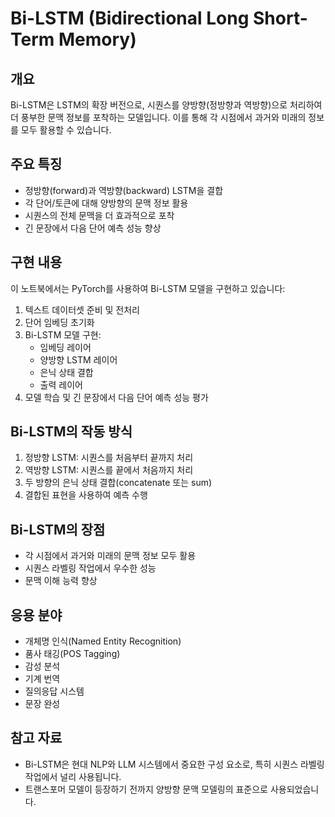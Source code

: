 # Bi-LSTM (Bidirectional Long Short-Term Memory)

## 개요
Bi-LSTM은 LSTM의 확장 버전으로, 시퀀스를 양방향(정방향과 역방향)으로 처리하여 더 풍부한 문맥 정보를 포착하는 모델입니다. 이를 통해 각 시점에서 과거와 미래의 정보를 모두 활용할 수 있습니다.

## 주요 특징
- 정방향(forward)과 역방향(backward) LSTM을 결합
- 각 단어/토큰에 대해 양방향의 문맥 정보 활용
- 시퀀스의 전체 문맥을 더 효과적으로 포착
- 긴 문장에서 다음 단어 예측 성능 향상

## 구현 내용
이 노트북에서는 PyTorch를 사용하여 Bi-LSTM 모델을 구현하고 있습니다:

1. 텍스트 데이터셋 준비 및 전처리
2. 단어 임베딩 초기화
3. Bi-LSTM 모델 구현:
   - 임베딩 레이어
   - 양방향 LSTM 레이어
   - 은닉 상태 결합
   - 출력 레이어
4. 모델 학습 및 긴 문장에서 다음 단어 예측 성능 평가

## Bi-LSTM의 작동 방식
1. 정방향 LSTM: 시퀀스를 처음부터 끝까지 처리
2. 역방향 LSTM: 시퀀스를 끝에서 처음까지 처리
3. 두 방향의 은닉 상태 결합(concatenate 또는 sum)
4. 결합된 표현을 사용하여 예측 수행

## Bi-LSTM의 장점
- 각 시점에서 과거와 미래의 문맥 정보 모두 활용
- 시퀀스 라벨링 작업에서 우수한 성능
- 문맥 이해 능력 향상

## 응용 분야
- 개체명 인식(Named Entity Recognition)
- 품사 태깅(POS Tagging)
- 감성 분석
- 기계 번역
- 질의응답 시스템
- 문장 완성

## 참고 자료
- Bi-LSTM은 현대 NLP와 LLM 시스템에서 중요한 구성 요소로, 특히 시퀀스 라벨링 작업에서 널리 사용됩니다.
- 트랜스포머 모델이 등장하기 전까지 양방향 문맥 모델링의 표준으로 사용되었습니다.
